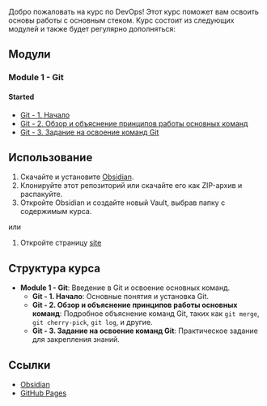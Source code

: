Добро пожаловать на курс по DevOps! Этот курс поможет вам освоить основы работы с основным стеком. Курс состоит из следующих модулей и также будет регулярно дополняться:

## Модули

### Module 1 - Git

#### Started
- [Git - 1. Начало](module_1-git/started/Git-1.Начало.md)
- [Git - 2. Обзор и объяснение принципов работы основных команд](module_1-git/started/Git-2.Обзор_и_объяснение_принципов_работы_основных_команд.md)
- [Git - 3. Задание на освоение команд Git](module_1-git/started/Git-3.Задание_на_освоение_команд_Git.md)

## Использование

1. Скачайте и установите [Obsidian](https://obsidian.md/).
2. Клонируйте этот репозиторий или скачайте его как ZIP-архив и распакуйте.
3. Откройте Obsidian и создайте новый Vault, выбрав папку с содержимым курса.

или

1. Откройте страницу [site](https://whoareyousora.github.io/devops-course-for-mini-kids)

## Структура курса

- **Module 1 - Git**: Введение в Git и освоение основных команд.
  - **Git - 1. Начало**: Основные понятия и установка Git.
  - **Git - 2. Обзор и объяснение принципов работы основных команд**: Подробное объяснение команд Git, таких как `git merge`, `git cherry-pick`, `git log`, и другие.
  - **Git - 3. Задание на освоение команд Git**: Практическое задание для закрепления знаний.

## Ссылки

- [Obsidian](https://obsidian.md/)
- [GitHub Pages](https://pages.github.com/)



